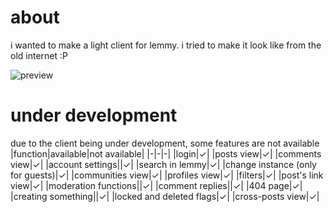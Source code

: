# about
i wanted to make a light client for lemmy. i tried to make it look like from the old internet :P

![preview](https://github.com/user-attachments/assets/164b29eb-009b-4148-be53-f0d3c985d237)

# under development
due to the client being under development, some features are not available
|function|available|not available|
|-|-|-|
|login|✓|
|posts view|✓|
|comments view|✓|
|account settings||✓|
|search in lemmy|✓|
|change instance (only for guests)|✓|
|communities view|✓|
|profiles view|✓|
|filters|✓|
|post's link view|✓|
|moderation functions||✓|
|comment replies||✓|
|404 page|✓|
|creating something||✓|
|locked and deleted flags|✓|
|cross-posts view|✓|
